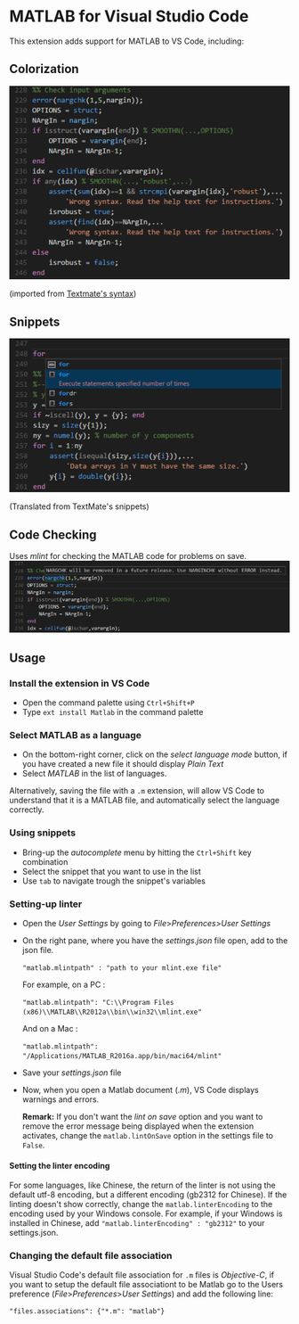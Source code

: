 # MATLAB for Visual Studio Code

This extension adds support for MATLAB to VS Code, including:

## Colorization 
![syntax](images/syntax.png)

(imported from [Textmate's syntax](https://github.com/textmate/matlab.tmbundle))

## Snippets
![snippets](images/snippets.png)

(Translated from TextMate's snippets)

## Code Checking
Uses *mlint* for checking the MATLAB code for problems on save.
![snippets](images/linter.png)

## Usage
### Install the extension in VS Code
* Open the command palette using `Ctrl+Shift+P`
* Type `ext install Matlab` in the command palette

### Select MATLAB as a language
* On the bottom-right corner, click on the *select language mode* button, if you have created a new file it should display *Plain Text*
* Select *MATLAB* in the list of languages.

Alternatively, saving the file with a `.m` extension, will allow VS Code to understand that it is a MATLAB file, and automatically select the language correctly.

### Using snippets
* Bring-up the *autocomplete* menu by hitting the `Ctrl+Shift` key combination
* Select the snippet that you want to use in the list
* Use `tab` to navigate trough the snippet's variables

### Setting-up linter
* Open the *User Settings* by going to *File*>*Preferences*>*User Settings*
* On the right pane, where you have the *settings.json* file open, add to the json file.

	`"matlab.mlintpath" : "path to your mlint.exe file"` 

	For example, on a PC : 
	
	`"matlab.mlintpath": "C:\\Program Files (x86)\\MATLAB\\R2012a\\bin\\win32\\mlint.exe"`
	
	And on a Mac :
	
	`"matlab.mlintpath": "/Applications/MATLAB_R2016a.app/bin/maci64/mlint"`
* Save your *settings.json* file
* Now, when you open a Matlab document (*.m*), VS Code displays warnings and errors. 
  
  **Remark:** If you don't want the *lint on save* option and you want to remove the error message being displayed when the extension activates, change the `matlab.lintOnSave` option in the settings file to `False`.

#### Setting the linter encoding
For some languages, like Chinese, the return of the linter is not using the default utf-8 encoding, but a different encoding (gb2312 for Chinese). If the linting doesn't show correctly, change the `matlab.linterEncoding` to the encoding used by your Windows console. For example, if your Windows is installed in Chinese, add `"matlab.linterEncoding" : "gb2312"` to your settings.json.

### Changing the default file association
Visual Studio Code's default file association for `.m` files is _Objective-C_, if you want to setup the default file associationt to be Matlab go to the Users preference (*File*>*Preferences*>*User Settings*) and add the following line:
```
"files.associations": {"*.m": "matlab"}
```
